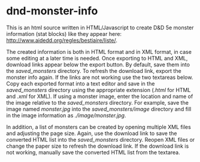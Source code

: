 # dnd-monster-info

This is an html source written in HTML/Javascript to create D&D 5e monster information (stat blocks) like they appear here: http://www.aidedd.org/regles/bestiaire/liste/.

The created information is both in HTML format and in XML format, in case some editing at a later time is needed. Once exporting to HTML and XML, download links appear below the export button. By default, save them into the <i>saved_monsters</i> directory. To refresh the download link, export the monster info again. If the links are not working use the two textareas below. Copy each exported format into a text editor and save in the <i>saved_monsters</i> directory using the appropriate extension (<i>.html</i> for HTML and <i>.xml</i> for XML). If using a monster image, enter the location and name of the image relative to the <i>saved_monsters</i> directory. For example, save the image named <i>monster.jpg</i> into the <i>saved_monsters/image</i> directory and fill in the image information as <i>./image/monster.jpg</i>.

In addition, a list of monsters can be created by opening multiple XML files and adjusting the page size. Again, use the download link to save the converted HTML list into the <i>saved_monsters</i> directory. Reopen XML files or change the paper size to refresh the download link. If the download link is not working, manually save the converted HTML list from the textarea.
